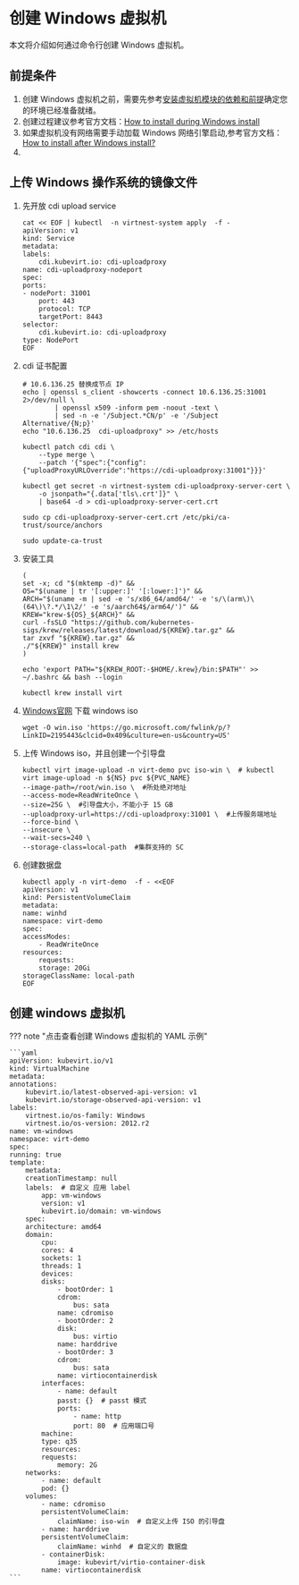 # 创建 Windows 虚拟机

本文将介绍如何通过命令行创建 Windows 虚拟机。

## 前提条件

1. 创建 Windows 虚拟机之前，需要先参考[安装虚拟机模块的依赖和前提](../install/install-dependency.md)确定您的环境已经准备就绪。
2. 创建过程建议参考官方文档：[How to install during Windows install](https://kubevirt.io/user-guide/virtual_machines/windows_virtio_drivers/#how-to-install-during-windows-install)
3. 如果虚拟机没有网络需要手动加载 Windows 网络引擎启动,参考官方文档：[How to install after Windows install?](https://kubevirt.io/user-guide/virtual_machines/windows_virtio_drivers/#how-to-install-after-windows-install)
4. 

## 上传 Windows 操作系统的镜像文件

1. 先开放 cdi upload service

    ```shell
    cat << EOF | kubectl  -n virtnest-system apply  -f -
    apiVersion: v1
    kind: Service
    metadata:
    labels:
        cdi.kubevirt.io: cdi-uploadproxy
    name: cdi-uploadproxy-nodeport
    spec:
    ports:
    - nodePort: 31001
        port: 443
        protocol: TCP
        targetPort: 8443
    selector:
        cdi.kubevirt.io: cdi-uploadproxy
    type: NodePort
    EOF
    ```

2. cdi 证书配置
   
    ```shell
    # 10.6.136.25 替换成节点 IP
    echo | openssl s_client -showcerts -connect 10.6.136.25:31001 2>/dev/null \
            | openssl x509 -inform pem -noout -text \
            | sed -n -e '/Subject.*CN/p' -e '/Subject Alternative/{N;p}'
    echo "10.6.136.25  cdi-uploadproxy" >> /etc/hosts
    
    kubectl patch cdi cdi \
        --type merge \
        --patch '{"spec":{"config":{"uploadProxyURLOverride":"https://cdi-uploadproxy:31001"}}}'
    
    kubectl get secret -n virtnest-system cdi-uploadproxy-server-cert \
        -o jsonpath="{.data['tls\.crt']}" \
        | base64 -d > cdi-uploadproxy-server-cert.crt
    
    sudo cp cdi-uploadproxy-server-cert.crt /etc/pki/ca-trust/source/anchors
    
    sudo update-ca-trust
    
    ```

3. 安装工具

   ```shell
   (
   set -x; cd "$(mktemp -d)" &&
   OS="$(uname | tr '[:upper:]' '[:lower:]')" &&
   ARCH="$(uname -m | sed -e 's/x86_64/amd64/' -e 's/\(arm\)\(64\)\?.*/\1\2/' -e 's/aarch64$/arm64/')" &&
   KREW="krew-${OS}_${ARCH}" &&
   curl -fsSLO "https://github.com/kubernetes-sigs/krew/releases/latest/download/${KREW}.tar.gz" &&
   tar zxvf "${KREW}.tar.gz" &&
   ./"${KREW}" install krew
   )
   
   echo 'export PATH="${KREW_ROOT:-$HOME/.krew}/bin:$PATH"' >> ~/.bashrc && bash --login
   
   kubectl krew install virt
   ```

4. [Windows官网](https://www.microsoft.com/en-us/evalcenter/download-windows-server-2012-r2. ) 下载 windows iso

    ```shell
    wget -O win.iso 'https://go.microsoft.com/fwlink/p/?LinkID=2195443&clcid=0x409&culture=en-us&country=US'
    ```

5. 上传 Windows iso，并且创建一个引导盘

    ```shell
    kubectl virt image-upload -n virt-demo pvc iso-win \  # kubectl  virt image-upload -n ${NS} pvc ${PVC_NAME}
    --image-path=/root/win.iso \  #所处绝对地址
    --access-mode=ReadWriteOnce \
    --size=25G \  #引导盘大小，不能小于 15 GB
    --uploadproxy-url=https://cdi-uploadproxy:31001 \  #上传服务端地址
    --force-bind \
    --insecure \
    --wait-secs=240 \
    --storage-class=local-path  #集群支持的 SC
    ```

6. 创建数据盘

    ```shell
    kubectl apply -n virt-demo  -f - <<EOF
    apiVersion: v1
    kind: PersistentVolumeClaim
    metadata:
    name: winhd
    namespace: virt-demo
    spec:
    accessModes:
        - ReadWriteOnce
    resources:
        requests:
        storage: 20Gi
    storageClassName: local-path
    EOF
    ```

## 创建 windows 虚拟机

??? note "点击查看创建 Windows 虚拟机的 YAML 示例"

    ```yaml
    apiVersion: kubevirt.io/v1
    kind: VirtualMachine
    metadata:
    annotations:
        kubevirt.io/latest-observed-api-version: v1
        kubevirt.io/storage-observed-api-version: v1
    labels:
        virtnest.io/os-family: Windows
        virtnest.io/os-version: 2012.r2
    name: vm-windows
    namespace: virt-demo
    spec:
    running: true
    template:
        metadata:
        creationTimestamp: null
        labels:  # 自定义 应用 label
            app: vm-windows
            version: v1
            kubevirt.io/domain: vm-windows
        spec:
        architecture: amd64
        domain:
            cpu:
            cores: 4
            sockets: 1
            threads: 1
            devices:
            disks:
                - bootOrder: 1
                cdrom:
                    bus: sata
                name: cdromiso
                - bootOrder: 2
                disk:
                    bus: virtio
                name: harddrive
                - bootOrder: 3
                cdrom:
                    bus: sata
                name: virtiocontainerdisk
            interfaces:
                - name: default
                passt: {}  # passt 模式
                ports:
                    - name: http
                    port: 80  # 应用端口号
            machine:
            type: q35
            resources:
            requests:
                memory: 2G
        networks:
            - name: default
            pod: {}
        volumes:
            - name: cdromiso
            persistentVolumeClaim:
                claimName: iso-win  # 自定义上传 ISO 的引导盘
            - name: harddrive
            persistentVolumeClaim:
                claimName: winhd  # 自定义的 数据盘
            - containerDisk:
                image: kubevirt/virtio-container-disk
            name: virtiocontainerdisk
    ```
